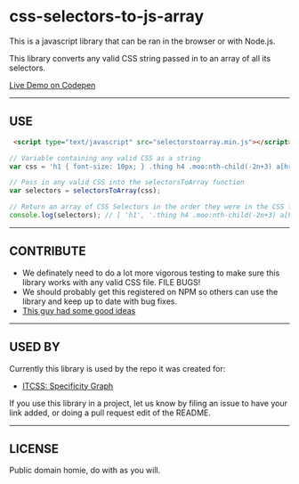 # css-selectors-to-js-array

This is a javascript library that can be ran in the browser or with Node.js.

This library converts any valid CSS string passed in to an array of all its selectors.

[Live Demo on Codepen](http://codepen.io/TheJaredWilcurt/full/grQQqV/)


* * *


## USE

```html
 <script type="text/javascript" src="selectorstoarray.min.js"></script>
```

```js
// Variable containing any valid CSS as a string
var css = 'h1 { font-size: 10px; } .thing h4 .moo:nth-child(-2n+3) a[href*="#"] i:after { content: ""; border: 0px; width: 0px } h2 {}';

// Pass in any valid CSS into the selectorsToArray function
var selectors = selectorsToArray(css);

// Return an array of CSS Selectors in the order they were in the CSS file with none removed/missing
console.log(selectors); // [ 'h1', '.thing h4 .moo:nth-child(-2n+3) a[href*="#"] i:after', 'h2' ];
```


* * *

## CONTRIBUTE

* We definately need to do a lot more vigorous testing to make sure this library works with any valid CSS file. FILE BUGS!
* We should probably get this registered on NPM so others can use the library and keep up to date with bug fixes.
* [This guy had some good ideas](https://www.reddit.com/r/learnjavascript/comments/4wsxg4/how_do_i_create_a_js_array_of_css_selectors_from/d6bs2wk?context=10000)


* * *


## USED BY

Currently this library is used by the repo it was created for:

* [ITCSS: Specificity Graph](https://github.com/TheJaredWilcurt/itcss-specificity-graph)
 
If you use this library in a project, let us know by filing an issue to have your link added, or doing a pull request edit of the README.


* * *


## LICENSE

Public domain homie, do with as you will.
